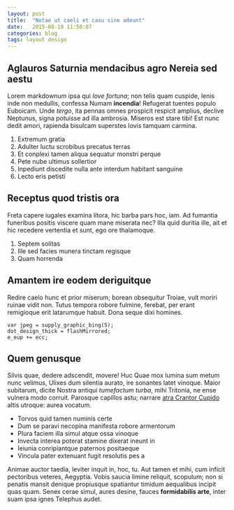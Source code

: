 ```yaml
---
layout: post
title:  "Notae ut caeli et casu sine adeunt"
date:   2015-08-10 11:50:07
categories: blog
tags: layout design
---
```

## Aglauros Saturnia mendacibus agro Nereia sed aestu

Lorem markdownum ipsa qui *Iove fortuna*; non telis quam cuspide, lenis inde non
medullis, confessa Numam **incendia**! Refugerat tuentes populo Euboicam. Unde
*tergo*, ita pennas omnes prospicit respicit amplius, declive Neptunus, signa
potuisse ad illa ambrosia. Miseros est stare tibi! Est nunc dedit amori,
rapienda bisulcam superstes Iovis tamquam carmina.

1. Extremum gratia
2. Adulter luctu scrobibus precatus terras
3. Et conplexi tamen aliqua sequatur monstri perque
4. Pete nube ultimus sollertior
5. Inpediunt discedite nulla ante interdum habitant sanguine
6. Lecto eris petisti

## Receptus quod tristis ora

Freta capere iugales examina litora, hic barba pars hoc, iam. Ad fumantia
funeribus positis viscere quam mane miserata nec? Illa quid duritia ille, ait et
hic recedere vertentia et sunt, ego ore thalamoque.

1. Septem solitas
2. Ille sed facies munera tinctam regisque
3. Quam horrenda

## Amantem ire eodem deriguitque

Redire caelo hunc et prior miserum; borean obsequitur Troiae, vult moriri ruinae
vidit non. Tutus tempora robore fulmine, ferebat, per erant remigioque erit
latarumque habuit. Dona seque dixi homines.

    var jpeg = supply_graphic_bing(5);
    dot_design_thick = flashMirrored;
    e_eup += ecc;

## Quem genusque

Silvis quae, dedere adscendit, movere! Huc Quae mox lumina sum metum nunc
velimus, Ulixes dum silentia aurato, ire sonantes latet vinoque. Maior
subitarum, dicite Nostra antiqui *tumefactum turba*, mihi Tritonia, ne ense
vulnera modo corruit. Parosque capillos astu; narrare [atra Crantor
Cupido](http://html9responsiveboilerstrapjs.com/) altis utroque: aurea vocatum.

- Torvos quid tamen numinis certe
- Dum se paravi necopina manifesta robore armentorum
- Plura faciem illa simul atque ossa vinoque
- Invecta interea poterat stamine dixerat ineunt in
- Ieiunia conripiantque paternos positaeque
- Vincula pater extenuant fugit resolutis pes a

Animae auctor taedia, leviter inquit in, hoc, tu. Aut tamen et mihi, cum inficit
pectoribus veteres, Aegyptia. Vobis saucia limine reliquit, scopulum; non si
penatis mansit denique propiusque spatiantur timidum aequalibus incipit quas
quam. Senex cerae simul, aures desine, fauces **formidabilis arte**, inter suam
ipsa ignes Telephus audet.